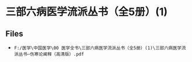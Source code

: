 # 三部六病医学流派丛书（全5册）(1)

## Files

- `F:/医学\中国医学\00 医学全书\三部六病医学流派丛书（全5册）(1)\三部六病医学流派丛书—伤寒论阐释（高清版）.pdf`
